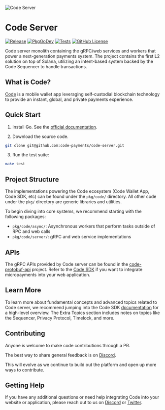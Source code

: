 ![Code Server](https://github.com/code-payments/code-server/assets/5760385/769d43fe-4bd2-4e79-8274-78dde08cc73c)

# Code Server

[![Release](https://img.shields.io/github/v/release/code-payments/code-server.svg)](https://github.com/code-payments/code-server/releases/latest)
[![PkgGoDev](https://pkg.go.dev/badge/github.com/code-payments/code-server)](https://pkg.go.dev/github.com/code-payments/code-server/pkg)
[![Tests](https://github.com/code-payments/code-server/actions/workflows/test.yml/badge.svg)](https://github.com/code-payments/code-server/actions/workflows/test.yml)
[![GitHub License](https://img.shields.io/badge/license-MIT-lightgrey.svg?style=flat)](https://github.com/code-payments/code-server/blob/main/LICENSE.md)

Code server monolith containing the gRPC/web services and workers that power a next-generation payments system. The project contains the first L2 solution on top of Solana, utilizing an intent-based system backed by the Code Sequencer to handle transactions.

## What is Code?

[Code](https://getcode.com) is a mobile wallet app leveraging self-custodial blockchain technology to provide an instant, global, and private payments experience.

## Quick Start

1. Install Go. See the [official documentation](https://go.dev/doc/install).

2. Download the source code.

```bash
git clone git@github.com:code-payments/code-server.git
```

3. Run the test suite:

```bash
make test
```

## Project Structure

The implementations powering the Code ecosystem (Code Wallet App, Code SDK, etc) can be found under the `pkg/code/` directory. All other code under the `pkg/` directory are generic libraries and utilities.

To begin diving into core systems, we recommend starting with the following packages:
- `pkg/code/async/`: Asynchronous workers that perform tasks outside of RPC and web calls
- `pkg/code/server/`: gRPC and web service implementations

## APIs

The gRPC APIs provided by Code server can be found in the [code-protobuf-api](https://github.com/code-payments/code-protobuf-api) project. Refer to the [Code SDK](https://github.com/code-payments/code-sdk) if you want to integrate micropayments into your web application.

## Learn More

To learn more about fundamental concepts and advanced topics related to Code server, we recommend jumping into the Code SDK [documentation](https://code-payments.github.io/code-sdk/docs/guide/introduction) for a high-level overview. The Extra Topics section includes notes on topics like the Sequencer, Privacy Protocol, Timelock, and more.

## Contributing

Anyone is welcome to make code contributions through a PR.

The best way to share general feedback is on [Discord](https://discord.gg/T8Tpj8DBFp).

This will evolve as we continue to build out the platform and open up more ways to contribute.

## Getting Help

If you have any additional questions or need help integrating Code into your website or application, please reach out to us on [Discord](https://discord.gg/T8Tpj8DBFp) or [Twitter](https://twitter.com/getcode).
